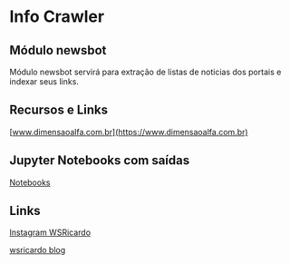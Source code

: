 # Info Crawler

## Módulo newsbot


Módulo newsbot servirá para extração de listas de noticias dos portais e indexar seus links.

## Recursos e Links

[www.dimensaoalfa.com.br](https://www.dimensaoalfa.com.br)

## Jupyter Notebooks com saídas

[Notebooks](https://github.com/dimensaoalfa/info-crawler/blob/main/CrawlerDeNoticias-completo.md)

## Links

[Instagram WSRicardo](https://www.instagram.com/wsricardoof)

[wsricardo blog](https://wsricardo.blogspot.com)
